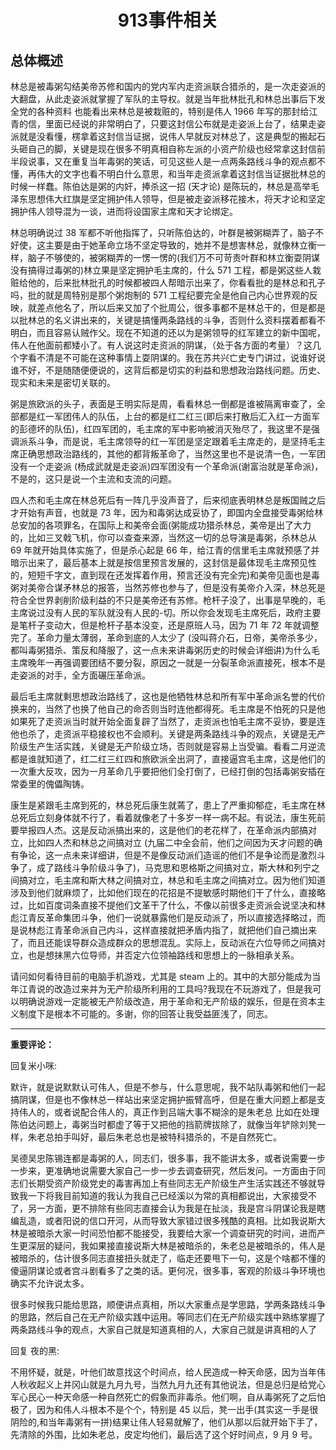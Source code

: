 # <center>913事件相关</center>

## 总体概述

林总是被毒粥勾结美帝苏修和国内的党内军内走资派联合猎杀的，是一次走姿派的大翻盘，从此走姿派就掌握了军队的主导权。就是当年批林批孔和林总出事后下发全党的各种资料 也能看出来林总是被栽赃的，特别是伟人 1966 年写的那封给江青的信，里面已经说的非常明白了，只要这封信公布就是走姿派上台了，结果走姿派就是没看懂，楞拿着这封信当证据，说伟人早就反对林总了，这是典型的搬起石头砸自己的脚，关键是现在很多不明真相自称左派的小资产阶级也经常拿这封信前半段说事，又在重复当年毒粥的笑话，可见这些人是一点两条路线斗争的观点都不懂，再伟大的文字也看不明白什么意思，和当年走资派拿着这封信当证据批林总的时候一样蠢。陈伯达是粥的内奸，捧杀这一招 (天才论) 是陈玩的，林总是高举毛泽东思想伟大红旗是坚定拥护伟人领导，但是被走姿派移花接木，将天才论和坚定拥护伟人领导混为一谈，进而将设国家主席和天才论绑定。

林总明确说过 38 军都不听他指挥了，只听陈伯达的，叶群是被粥糊弄了，脑子不好使，这主要是由于她革命立场不坚定导致的，她并不是想害林总，就像林立衡一样，脑子不够使的，被粥糊弄的一愣一愣的(我们万不可苛责叶群和林立衡耍阴谋没有搞得过毒粥的)林立果是坚定拥护毛主席的，什么 571 工程，都是粥这些人栽赃给他的，后来批林批孔的时候都被四人帮暗示出来了，你看看批的是林总和孔子吗，批的就是周特别是那个粥炮制的 571 工程纪要完全是他自己内心世界观的反映，就差点他名了，所以后来又加了个批周公，很多事都不是林总干的，但是都是以批林总的名义讲出来的，关键是搞懂两条路线的斗争，否则什么资料摆着都看不明白，而且容易认贼作父。现在不知道的还以为是粥领导的红军建立的新中国呢，伟人在他面前都矮小了。有人说这时走资派的阴谋，（处于各方面的考量）？这几个字看不清是不可能在这种事情上耍阴谋的。我在苏共兴亡史专门讲过，说谁好说谁不好，不是随随便便说的，这背后都是切实的利益和思想政治路线问题。历史、现实和未来是密切关联的。

粥是旅欧派的头子，表面是王明实际是周，看看林总一倒都是谁被隔离审查了，全部都是红一军团伟人的队伍，上台的都是红二红三(即后来打散后汇入红一方面军的彭德坏的队伍)，红四军团的，毛主席的军中影响被消灭殆尽了，我这里不是强调派系斗争，而是说，毛主席领导的红一军团是坚定跟着毛主席走的，是坚持毛主席正确思想政治路线的，其他的都背叛革命了，当然这里也不是说清一色，一军团没有一个走姿派 (杨成武就是走姿派)四军团没有一个革命派(谢富治就是革命派)，不是的，这只是说一个主流和支流的问题。

四人杰和毛主席在林总死后有一阵几乎没声音了，后来彻底表明林总是叛国贼之后才开始有声音，也就是 73 年，因为和毒粥达成妥协了，即国内全盘接受毒粥给林总安加的各项罪名，在国际上和美帝会面(粥能成功猎杀林总，美帝是出了大力的，比如三叉戟飞机，你可以查查来源，当然这一切的总导演是毒粥，杀林总从 69 年就开始具体实施了，但是杀心起是 66 年，给江青的信里毛主席就预感了并暗示出来了，最后基本上就是按信里预言发展的，这封信是最体现毛主席预见性的，短短千字文，直到现在还发挥着作用，预言还没有完全完)和美帝见面也是毒粥对美帝合谋矛林总的报答，当然苏修也参与了，但是没有美帝介入深，林总死是符合全世界剥削阶级利益的不只是美帝还有苏修。枪杆子没了，出事是早晚的，毛主席说过没有人民的军队就没有人民的-切。所以你会发现毛主席死后，政府主要是笔杆子变动大，但是枪杆子基本没变，还是原班人马，因为 71 年 72 年就调整完了。革命力量太薄弱，革命到底的人太少了 (没叫蒋介石，日帝，美帝杀多少，都叫毒粥猎杀、策反和降服了，这一点未来讲毒粥历史的时候会详细讲)为什么毛主席晚年一再强调要团结不要分裂，原因之一就是一分裂革命派直接死，根本不是走姿派的对手，全方面碾压革命派。

最后毛主席就剩思想政治路线了，这也是他牺牲林总和所有军中革命派名誉的代价换来的，当然了也换了他自己的命否则当时连他都得死。毛主席是不怕死的只是他如果死了走资派当时就开始全面复辟了当然了，走资派也怕毛主席不妥协，要是连他也杀了，走资派平稳接权也不会顺利。关键是两条路线斗争的观点，关键是无产阶级生产生活实践，关键是无产阶级立场，否则就是容易上当受骗。看看二月逆流都是谁就知道了，红二红三红四和旅欧派全出洞了，直接逼宫毛主席，这是他们的一次重大反攻，因为一月革命几乎要把他们全打倒了，已经打倒的包括毒粥安插在常委里的傀儡陶铸。

康生是紧跟毛主席到死的，林总死后康生就蔫了，患上了严重抑郁症，毛主席在林总死后立刻身体就不行了，看着就像老了十多岁一样一病不起。有说法，康生死前要举报四人杰。这是反动派搞出来的，这是他们的老花样了，在革命派内部搞对立，比如四人杰和林总之间搞对立 (九届二中全会前，他们之间因为天才问题的确有争论，这一点未来详细讲，但是不是像反动派们造谣的他们不是争论而是激烈斗争了，成了路线斗争阶级斗争了)，马克思和恩格斯之间搞对立，斯大林和列宁之间搞对立，毛主席和斯大林之间搞对立，林总和毛主席之间搞对立。因为他们知道涉及到他们就麻烦了，比如他们现在的花招是不提敏感时期他们干了什么，直接略过，比如百度词条直接不提他们文革干了什么，不像以前很多走资派会说坚决和林彪江青反革命集团斗争，他们一说就暴露他们是反动派了，所以直接选择略过，而是说林彪江青革命派自己内斗，这样直接就把矛盾内指了，就把他们自己摘出来了，而且还能误导群众造成群众的思想混乱。实际上，反动派在六位导师之间搞对立，也是想抹黑六位导师，并否定六位领袖路线和思想上的一脉相承关系。

请问如何看待目前的电脑手机游戏，尤其是 steam 上的。其中的大部分能成为当年江青说的改造过来并为无产阶级所利用的工具吗?我现在不玩游戏了，但是我可以明确说游戏一定能被无产阶级改造，用于革命和无产阶级的娱乐，但是在资本主义制度下是根本不可能的。多谢，你的回答让我受益匪浅了，同志。

------------

**重要评论：**

回复米小咪:

默许，就是说默默认可伟人，但是不参与，什么意思呢，我不站队毒粥和他们一起搞阴谋，但是也不像林总一样站出来坚定拥护振臂高呼，但是在重大问题上都是支持伟人的，或者说配合伟人的，真正作到吕端大事不糊涂的是朱老总 比如在处理陈伯达问题上，毒粥当时都虚了等于又把他的挡箭牌拔除了，就像当年铲除刘凳一样，朱老总拍手叫好，最后朱老总也是被特科猎杀的，不是自然死亡。

吴德吴忠陈锡连都是毒粥的人，同志们，很多事，我不能讲太多，或者说需要一步一步来，更准确地说需要大家自己一步一步去调查研究，然后发问。一方面由于同志们长期受资产阶级党史的毒害再加上有些同志无产阶级生产生活实践还不够就导致我一下将我目前知道的我认为我自己已经溪以为常的真相都说出，大家接受不了，另一方面，更不排除有些同志直接会认为我是在扯淡，我是宫斗阴谋论我是瞎编乱造，或者阳说的信口开河，从而导致大家错过很多残酷的真相。比如我说斯大林是被暗杀大家一时间恐怕都不能接受，我要给大家一个调查研究的时间，进而产生更深层的疑问，我如果接直接说斯大林是被暗杀的，朱老总是被暗杀的，伟人是被暗杀的，估计很多同志直接扭头就走了，临走还要甩下一句，这是个啥都不懂的傻逼阴谋论或者宫斗剧看多了之类的话。更何况，很多事，客观的阶级斗争环境也确实不允许说太多。

很多时候我只能给思路，顺便讲点真相，所以大家重点是学思路，学两条路线斗争的思路，然后自己在无产阶级实践中运用。等同志们在无产阶级实践中熟练掌握了两条路线斗争的观点，大家自己就是知道真相的人，大家自己就是讲真相的人了

回复 夜的黑:

不用怀疑，就是，叶他们故意找这个时间点，给人民造成一种天命感，因为当年伟人秋收起义上井冈山就是九月九号，当然九月九还有其他说法，但是总归是给党心军心民心一种天命感一种自然死亡的假象而非毒杀。他们啊，自从毒粥死了之后怕极了，因为和伟人斗根本不是个个，特别是 45 以后，凳一出手(其实这一手是很阴险的,和当年毒粥有一拼)结果让伟人轻易就解了，他们从那以后就开始下手了，先清除的外围，比如朱老总，皮定均他们，最后选了这个好时间点，9 月 9 号。